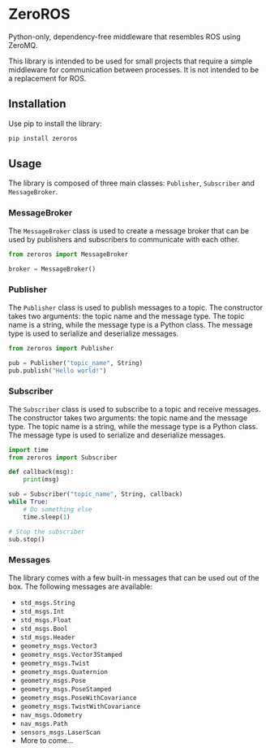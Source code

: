 # ZeroROS
Python-only, dependency-free middleware that resembles ROS using ZeroMQ.

This library is intended to be used for small projects that require a simple middleware
for communication between processes. It is not intended to be a replacement for ROS.

## Installation
Use pip to install the library:

```bash
pip install zeroros
```

## Usage
The library is composed of three main classes: `Publisher`,  `Subscriber` and 
`MessageBroker`.

### MessageBroker
The `MessageBroker` class is used to create a message broker that can be used by
publishers and subscribers to communicate with each other.

```python
from zeroros import MessageBroker

broker = MessageBroker()
```

### Publisher
The `Publisher` class is used to publish messages to a topic. The constructor takes two
arguments: the topic name and the message type. The topic name is a string, while the
message type is a Python class. The message type is used to serialize and deserialize
messages.

```python
from zeroros import Publisher

pub = Publisher("topic_name", String)
pub.publish("Hello world!")
```

### Subscriber
The `Subscriber` class is used to subscribe to a topic and receive messages. The constructor
takes two arguments: the topic name and the message type. The topic name is a string, while
the message type is a Python class. The message type is used to serialize and deserialize
messages.

```python
import time
from zeroros import Subscriber

def callback(msg):
    print(msg)

sub = Subscriber("topic_name", String, callback)
while True:
    # Do something else
    time.sleep(1)

# Stop the subscriber
sub.stop()
```

### Messages
The library comes with a few built-in messages that can be used out of the box. The
following messages are available:

* `std_msgs.String`
* `std_msgs.Int`
* `std_msgs.Float`
* `std_msgs.Bool`
* `std_msgs.Header`
* `geometry_msgs.Vector3`
* `geometry_msgs.Vector3Stamped`
* `geometry_msgs.Twist`
* `geometry_msgs.Quaternion`
* `geometry_msgs.Pose`
* `geometry_msgs.PoseStamped`
* `geometry_msgs.PoseWithCovariance`
* `geometry_msgs.TwistWithCovariance`
* `nav_msgs.Odometry`
* `nav_msgs.Path`
* `sensors_msgs.LaserScan`
* More to come...